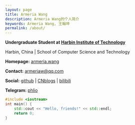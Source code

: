 ```yaml
---
layout: page
title: Armeria Wang
description: Armeria Wang的个人简介
keywords: Armeria Wang, 王翰坤
permalink: /about/
---
```


**Undergraduate Student at [Harbin Institute of Technology](http://www.hit.edu.cn)**

Harbin, China \| School of Computer Science and Technology

**Homepage:** [armeria.wang](http://www.armeria.wang)

**Contact:** armeriaw@qq.com

**Social:**  [github](http://github.com/armeriawang) \| [CNblogs](https://www.cnblogs.com/yearwhk/) \| [bilibili](https://space.bilibili.com/4812297)

**Telegram:** [phlio](https://t.me/joinchat/JOzLghUKRn7yS7D1hX5GXg)
    
```c++
#include <iostream>
int main() {
	std::cout << "Hello, friends!" << std::endl;
	return 0;
}
```
